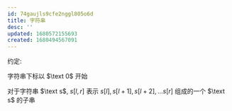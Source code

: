 ```yaml
---
id: 74gaujls9cfe2nggl805o6d
title: 字符串
desc: ''
updated: 1680572155693
created: 1680494567091
---
```


约定:

字符串下标以 $\text 0$ 开始

对于字符串 $\text s$, $s[l,r]$ 表示 $s[l],s[l+1],s[l+2],...s[r]$ 组成的一个 $\text s$ 的子串
